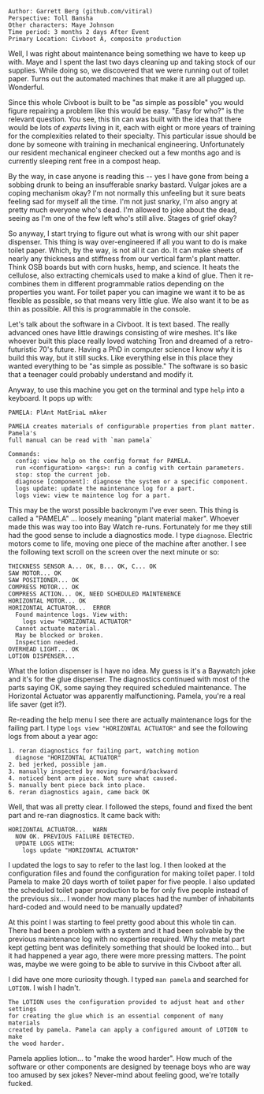 ```
Author: Garrett Berg (github.com/vitiral)
Perspective: Toll Bansha
Other characters: Maye Johnson
Time period: 3 months 2 days After Event
Primary Location: Civboot A, composite production
```

Well, I was right about maintenance being something we have to keep up with.
Maye and I spent the last two days cleaning up and taking stock of our
supplies. While doing so, we discovered that we were running out of toilet
paper. Turns out the automated machines that make it are all plugged up.
Wonderful.

Since this whole Civboot is built to be "as simple as possible" you would
figure repairing a problem like this would be easy. "Easy for who?" is the
relevant question. You see, this tin can was built with the idea that there
would be lots of _experts_ living in it, each with eight or more years of
training for the complexities related to their specialty. This particular issue
should be done by someone with training in mechanical engineering.
Unfortunately our resident mechanical engineer checked out a few months ago and
is currently sleeping rent free in a compost heap.

By the way, in case anyone is reading this -- yes I have gone from being a sobbing
drunk to being an insufferable snarky bastard. Vulgar jokes are a coping
mechanism okay? I'm not normally this unfeeling but it sure beats feeling sad
for myself all the time. I'm not just snarky, I'm also angry at pretty much
everyone who's dead. I'm allowed to joke about the dead, seeing as I'm one of
the few left who's still alive. Stages of grief okay?

So anyway, I start trying to figure out what is wrong with our shit paper
dispenser. This thing is way over-engineered if all you want to do is make
toilet paper. Which, by the way, is not all it can do. It can make sheets of
nearly any thickness and stiffness from our vertical farm's plant matter. Think
OSB boards but with corn husks, hemp, and science. It heats the cellulose, also
extracting chemicals used to make a kind of glue. Then it re-combines them in
different programmable ratios depending on the properties you want. For toilet
paper you can imagine we want it to be as flexible as possible, so that means
very little glue. We also want it to be as thin as possible. All this is
programmable in the console.

Let's talk about the software in a Civboot. It is text based. The really
advanced ones have little drawings consisting of wire meshes. It's like whoever
built this place really loved watching Tron and dreamed of a retro-futuristic
70's future. Having a PhD in computer science I know _why_ it is build this
way, but it still sucks. Like everything else in this place they wanted
everything to be "as simple as possible." The software is so basic that a
teenager could probably understand and modify it.

Anyway, to use this machine you get on the terminal and type `help` into a
keyboard. It pops up with:

```
PAMELA: PlAnt MatEriaL mAker

PAMELA creates materials of configurable properties from plant matter. Pamela's
full manual can be read with `man pamela`

Commands:
  config: view help on the config format for PAMELA.
  run <configuration> <args>: run a config with certain parameters.
  stop: stop the current job.
  diagnose [component]: diagnose the system or a specific component.
  logs update: update the maintenance log for a part.
  logs view: view te maintence log for a part.
```

This may be the worst possible backronym I've ever seen. This thing is called a
"PAMELA" ... loosely meaning "plant material maker". Whoever made this was way
too into Bay Watch re-runs. Fortunately for me they still had the good sense to
include a diagnostics mode. I type `diagnose`. Electric motors come to life,
moving one piece of the machine after another. I see the following text scroll
on the screen over the next minute or so:

```
THICKNESS SENSOR A... OK, B... OK, C... OK
SAW MOTOR... OK
SAW POSITIONER... OK
COMPRESS MOTOR... OK
COMPRESS ACTION... OK, NEED SCHEDULED MAINTENENCE
HORIZONTAL MOTOR... OK
HORIZONTAL ACTUATOR...  ERROR
  Found maintence logs. View with:
    logs view "HORIZONTAL ACTUATOR"
  Cannot actuate material.
  May be blocked or broken.
  Inspection needed.
OVERHEAD LIGHT... OK
LOTION DISPENSER...
```

What the lotion dispenser is I have no idea. My guess is it's a Baywatch joke
and it's for the glue dispenser. The diagnostics continued with most of the
parts saying OK, some saying they required scheduled maintenance. The
Horizontal Actuator was apparently malfunctioning. Pamela, you're a real life
saver (get it?).

Re-reading the help menu I see there are actually maintenance logs for the failing
part. I type `logs view "HORIZONTAL ACTUATOR"` and see the following logs from
about a year ago:

```
1. reran diagnostics for failing part, watching motion
  diagnose "HORIZONTAL ACTUATOR"
2. bed jerked, possible jam.
3. manually inspected by moving forward/backward
4. noticed bent arm piece. Not sure what caused.
5. manually bent piece back into place.
6. reran diagnostics again, came back OK
```

Well, that was all pretty clear. I followed the steps, found and fixed
the bent part and re-ran diagnostics. It came back with:

```
HORIZONTAL ACTUATOR...  WARN
  NOW OK. PREVIOUS FAILURE DETECTED.
  UPDATE LOGS WITH:
    logs update "HORIZONTAL ACTUATOR"
```

I updated the logs to say to refer to the last log. I then looked at the
configuration files and found the configuration for making toilet paper.
I told Pamela to make 20 days worth of toilet paper for five people. I also
updated the scheduled toilet paper production to be for only five people
instead of the previous six... I wonder how many places had the number
of inhabitants hard-coded and would need to be manually updated?

At this point I was starting to feel pretty good about this whole tin can.
There had been a problem with a system and it had been solvable by the
previous maintenance log with no expertise required. Why the metal part kept
getting bent was definitely something that should be looked into...  but it had
happened a year ago, there were more pressing matters. The point was, maybe we
were going to be able to survive in this Civboot after all.

I did have one more curiosity though. I typed `man pamela` and searched for
`LOTION`. I wish I hadn't.

```
The LOTION uses the configuration provided to adjust heat and other settings
for creating the glue which is an essential component of many materials
created by pamela. Pamela can apply a configured amount of LOTION to make
the wood harder.
```

Pamela applies lotion... to "make the wood harder". How much of the software
or other components are designed by teenage boys who are way too amused by
sex jokes? Never-mind about feeling good, we're totally fucked.
